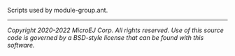 Scripts used by module-group.ant.

---
_Copyright 2020-2022 MicroEJ Corp. All rights reserved._
_Use of this source code is governed by a BSD-style license that can be found with this software._
